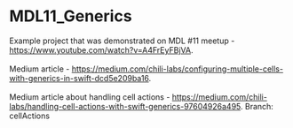 # MDL11_Generics
Example project that was demonstrated on MDL #11 meetup - https://www.youtube.com/watch?v=A4FrEyFBjVA. 
<br /><br />
Medium article - https://medium.com/chili-labs/configuring-multiple-cells-with-generics-in-swift-dcd5e209ba16.
<br /><br />
Medium article about handling cell actions - https://medium.com/chili-labs/handling-cell-actions-with-swift-generics-97604926a495. Branch: cellActions
